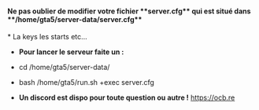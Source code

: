 <h4>Ne pas oublier de modifier votre fichier **server.cfg** qui est situé dans **/home/gta5/server-data/server.cfg** </h4>
* La keys les starts etc...

* **Pour lancer le serveur faite un :**
* cd /home/gta5/server-data/
* bash /home/gta5/run.sh +exec server.cfg

               
* **Un discord est dispo pour toute question ou autre !** https://ocb.re
